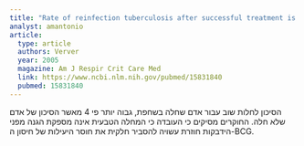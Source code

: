 ```yaml
---
title: "Rate of reinfection tuberculosis after successful treatment is higher than rate of new tuberculosis"
analyst: amantonio
article:
  type: article
  authors: Verver
  year: 2005
  magazine: Am J Respir Crit Care Med
  link: https://www.ncbi.nlm.nih.gov/pubmed/15831840
  pubmed: 15831840
---
```


הסיכון לחלות שוב עבור אדם שחלה בשחפת, גבוה יותר פי 4 מאשר הסיכון של אדם שלא חלה.
החוקרים מסיקים כי העובדה כי המחלה הטבעית אינה מספקת הגנה מפני הידבקות חוזרת עשויה להסביר חלקית את חוסר היעילות של חיסון ה-BCG.
